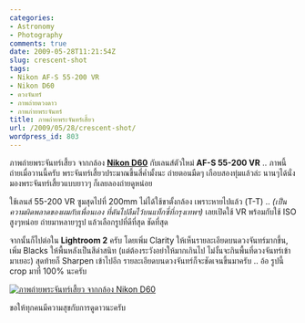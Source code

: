 ```yaml
---
categories:
- Astronomy
- Photography
comments: true
date: 2009-05-28T11:21:54Z
slug: crescent-shot
tags:
- Nikon AF-S 55-200 VR
- Nikon D60
- ดวงจันทร์
- ภาพถ่ายดวงดาว
- ภาพภ่ายพระจันทร์
title: ภาพถ่ายพระจันทร์เสี้ยว
url: /2009/05/28/crescent-shot/
wordpress_id: 803
---
```


ภาพถ่ายพระจันทร์เสี้ยว จากกล้อง [**Nikon D60**](http://www.armno.in.th/content/nikon-d60) กับเลนส์ตัวใหม่ **AF-S 55-200 VR** .. ภาพนี้ถ่ายเมื่อวานนี้ครับ พระจันทร์เสี้ยวประมาณขึ้นสี่ค่ำมั้งนะ ถ่ายตอนมืดๆ เกือบสองทุ่มแล้วล่ะ นานๆได้นั่งมองพระจันทร์เสี้ยวแบบยาวๆ ก็เลยลองถ่ายดูหน่อย



ใช้เลนส์ 55-200 VR ซูมสุดไปที่ 200mm ไม่ได้ใช้ขาตั้งกล้อง เพราะหายไปแล้ว (T-T) .. _(เป็นความผิดพลาดของผมกับเพื่อนเอง ที่ดันไปลืมไว้บนแท็กซี่ที่กรุงเทพฯ)_ เลยเปิดใช้ VR พร้อมกับใช้ ISO สูงๆหน่อย ถ่ายมาหลายๆรูป แล้วเลือกรูปที่ดีที่สุด ชัดที่สุด



จากนั้นก็ไปต่อใน **Lightroom 2** ครับ โดยเพิ่ม Clarity ให้เห็นรายละเอียดบนดวงจันทร์มากขึ้น, เพิ่ม Blacks ให้พื้นหลังเป็นสีดำสนิท (แต่ต้องระวังอย่าให้มากเกินไป ไม่งั้นจะกินพื้นที่ดวงจันทร์เข้ามาเยอะ) สุดท้ายก็ Sharpen เข้าไปอีก รายละเอียดบนดวงจันทร์ก็จะชัดเจนขึ้นมาครับ .. อ้อ รูปนี้ crop มาที่ 100% นะครับ



[![ภาพถ่ายพระจันทร์เสี้ยว จากกล้อง Nikon D60](http://www.armno.in.th/wp-content/uploads/2009/05/moon-thumb.jpg)](http://www.armno.in.th/wp-content/uploads/2009/05/moon.jpg)



ขอให้ทุกคนมีความสุขกับการดูดาวนะครับ
